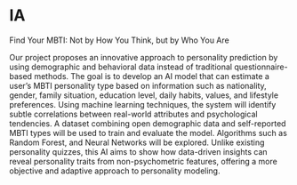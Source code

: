 # IA
Find Your MBTI: Not by How You Think, but by Who You Are

Our project proposes an innovative approach to personality prediction by using demographic and behavioral data instead of traditional questionnaire-based methods. The goal is to develop an AI model that can estimate a user’s MBTI personality type based on information such as nationality, gender, family situation, education level, daily habits, values, and lifestyle preferences. Using machine learning techniques, the system will identify subtle correlations between real-world attributes and psychological tendencies. A dataset combining open demographic data and self-reported MBTI types will be used to train and evaluate the model. Algorithms such as Random Forest, and Neural Networks will be explored. Unlike existing personality quizzes, this AI aims to show how data-driven insights can reveal personality traits from non-psychometric features, offering a more objective and adaptive approach to personality modeling.
